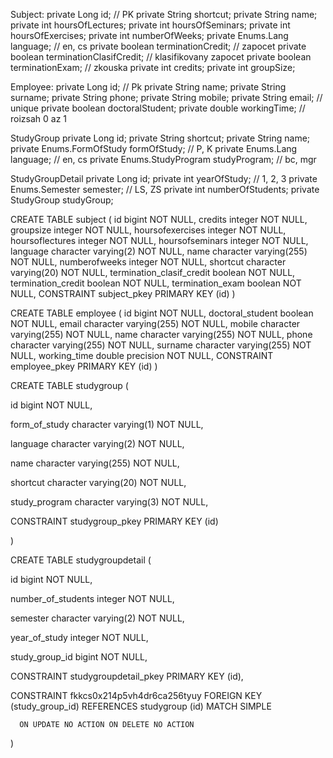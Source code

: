 Subject:
   private Long id;   // PK
    private String shortcut;
    private String name;
    private int hoursOfLectures;
    private int hoursOfSeminars;
    private int hoursOfExercises;
    private int numberOfWeeks;
    private Enums.Lang language;  		// en, cs
    private boolean terminationCredit; 		//  zapocet
    private boolean terminationClasifCredit; 	// klasifikovany zapocet
    private boolean terminationExam; 		// zkouska
    private int credits;
    private int groupSize;

Employee:
    private Long id;     // Pk
    private String name;
    private String surname;
    private String phone;
    private String mobile;
    private String email;       		// unique
    private boolean doctoralStudent;
    private double workingTime;  		// roizsah 0 az 1

StudyGroup
    private Long id;
    private String shortcut;
    private String name;
    private Enums.FormOfStudy formOfStudy;	// P, K
    private Enums.Lang language;		// en, cs
    private Enums.StudyProgram studyProgram;	// bc, mgr

StudyGroupDetail
    private Long id;
    private int yearOfStudy;			// 1, 2, 3
    private Enums.Semester semester;  		// LS, ZS
    private int numberOfStudents;
    private StudyGroup studyGroup;


CREATE TABLE subject
(
  id bigint NOT NULL,
  credits integer NOT NULL,
  groupsize integer NOT NULL,
  hoursofexercises integer NOT NULL,
  hoursoflectures integer NOT NULL,
  hoursofseminars integer NOT NULL,
  language character varying(2) NOT NULL,
  name character varying(255) NOT NULL,
  numberofweeks integer NOT NULL,
  shortcut character varying(20) NOT NULL,
  termination_clasif_credit boolean NOT NULL,
  termination_credit boolean NOT NULL,
  termination_exam boolean NOT NULL,
  CONSTRAINT subject_pkey PRIMARY KEY (id)
)


CREATE TABLE employee
(
  id bigint NOT NULL,
  doctoral_student boolean NOT NULL,
  email character varying(255) NOT NULL,
  mobile character varying(255) NOT NULL,
  name character varying(255) NOT NULL,
  phone character varying(255) NOT NULL,
  surname character varying(255) NOT NULL,
  working_time double precision NOT NULL,
  CONSTRAINT employee_pkey PRIMARY KEY (id)
)

CREATE TABLE studygroup
(

  id bigint NOT NULL,

  form_of_study character varying(1) NOT NULL,

  language character varying(2) NOT NULL,

  name character varying(255) NOT NULL,

  shortcut character varying(20) NOT NULL,

  study_program character varying(3) NOT NULL,

  CONSTRAINT studygroup_pkey PRIMARY KEY (id)

)

CREATE TABLE studygroupdetail
(

  id bigint NOT NULL,

  number_of_students integer NOT NULL,

  semester character varying(2) NOT NULL,

  year_of_study integer NOT NULL,

  study_group_id bigint NOT NULL,

  CONSTRAINT studygroupdetail_pkey PRIMARY KEY (id),

  CONSTRAINT fkkcs0x214p5vh4dr6ca256tyuy FOREIGN KEY (study_group_id)
      REFERENCES studygroup (id) MATCH SIMPLE

      ON UPDATE NO ACTION ON DELETE NO ACTION

)

